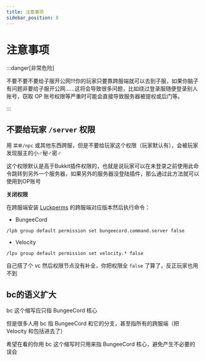 ```yaml
---
title: 注意事项
sidebar_position: 8
---
```


# 注意事项

:::danger[非常危险]

不要不要不要给子服开公网!!!你的玩家只要靠跨服端就可以去到子服，如果你脑子有问题非要给子服开公网......这将会导致很多问题，比如绕过登录服随便登录别人账号，窃取 OP 账号权限等严重时可能会直接导致服务器被提权或后门等。

:::

## 不要给玩家 `/server` 权限

用 `菜单/npc` 或其他东西跨服，但是不要给玩家这个权限（玩家默认有），会被玩家发现服主的小♂秘♂密♂

这个权限默认是高于Bukkit插件权限的，也就是说玩家可以在未登录之前使用此命令跳转到另外一个服务器，如果另外的服务器没登陆插件，那么通过此方法就可以使用到OP账号

**关闭权限**

在跨服端安装 [Luckperms](/docs/process/plugin/ManageTool/Permission/Permission.md) 的跨服端对应版本然后执行命令：

- BungeeCord

```
/lpb group default permission set bungeecord.command.server false
```

- Velocity

```
/lpv group default permission set velocity.* false
```

自己搭了个 vc 然后权限节点没有补全，你把权限全 `false` 了算了，反正玩家也用不到


## bc的语义扩大

bc 这个缩写应只指 BungeeCord 核心

但是很多人用 bc 指 BungeeCord 和它的分支，甚至指所有的跨服端（把 Velocity 和包括进去了）

希望在看的你用 bc 这个缩写时只用来指 BungeeCord 核心，避免产生不必要的误会
